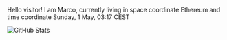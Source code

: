 Hello visitor! I am Marco, currently living in space coordinate Ethereum and time coordinate Sunday, 1 May, 03:17 CEST

![GitHub Stats](https://github-readme-stats.vercel.app/api?username=OxMarco)
